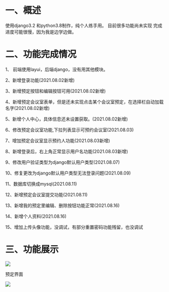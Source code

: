 # 一、概述
使用django3.2 和python3.8制作，纯个人练手用。
目前很多功能尚未实现
完成进度可能很慢，因为我是边学边做。

# 二、功能完成情况
1、 前端使用layui，后端django，没有用其他模块。

2、新增登录功能(2021.08.02新增)

3、新增预定按钮和编辑按钮可用(2021.08.02新增)

4、新增预定会议室表单，但是还未实现点击某个会议室预定，在选择栏自动加载名字(2021.08.02新增)

5、新增个人中心，具体信息还未设置获取。(2021.08.02新增)

6、修改预定会议室功能,下拉列表显示可预约会议室(2021.08.03)

7、增加预定会议室显示预约人功能(2021.08.03新增)

8、新增登录后，右上角正常显示用户名功能(2021.08.03新增)

9、修改用户验证类型为django默认用户类型(2021.08.07)

10、修复更改为django默认用户类型无法登录问题(2021.08.09)

11、数据库切换成mysql(2021.08.11)

12、新增预定会议室提交功能(2021.08.11)

13、新增我的预定里编辑、删除按钮功能正常(2021.08.16)

14、新增个人资料(2021.08.16)

15、增加上传头像功能，没调试，有部分重置密码功能残留，也没调试

# 三、功能展示

![](https://xucg.info/wp-content/uploads/2021/07/1.jpg)

预定界面

![](https://xucg.info/wp-content/uploads/2021/07/2.jpg)
